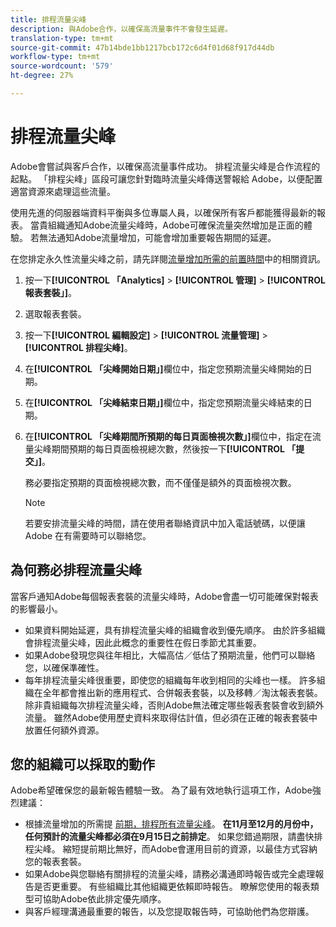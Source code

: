 ```yaml
---
title: 排程流量尖峰
description: 與Adobe合作，以確保高流量事件不會發生延遲。
translation-type: tm+mt
source-git-commit: 47b14bde1bb1217bcb172c6d4f01d68f917d44db
workflow-type: tm+mt
source-wordcount: '579'
ht-degree: 27%

---
```



# 排程流量尖峰

Adobe會嘗試與客戶合作，以確保高流量事件成功。 排程流量尖峰是合作流程的起點。 「排程尖峰」區段可讓您針對臨時流量尖峰傳送警報給 Adobe，以便配置適當資源來處理這些流量。

使用先進的伺服器端資料平衡與多位專屬人員，以確保所有客戶都能獲得最新的報表。 當貴組織通知Adobe流量尖峰時，Adobe可確保流量突然增加是正面的體驗。 若無法通知Adobe流量增加，可能會增加重要報告期間的延遲。

在您排定永久性流量尖峰之前，請先詳閱[流量增加所需的前置時間](/help/admin/c-traffic-management/traffic-lead-time.md)中的相關資訊。

1. 按一下&#x200B;**[!UICONTROL 「Analytics]** > **[!UICONTROL 管理]** > **[!UICONTROL 報表套裝」]**。
1. 選取報表套裝。
1. 按一下&#x200B;**[!UICONTROL 編輯設定]** > **[!UICONTROL 流量管理]** > **[!UICONTROL 排程尖峰]**。
1.  在&#x200B;**[!UICONTROL 「尖峰開始日期」]**&#x200B;欄位中，指定您預期流量尖峰開始的日期。
1. 在&#x200B;**[!UICONTROL 「尖峰結束日期」]**&#x200B;欄位中，指定您預期流量尖峰結束的日期。
1. 在&#x200B;**[!UICONTROL 「尖峰期間所預期的每日頁面檢視次數」]**&#x200B;欄位中，指定在流量尖峰期間預期的每日頁面檢視總次數，然後按一下&#x200B;**[!UICONTROL 「提交」]**。

   務必要指定預期的頁面檢視總次數，而不僅僅是額外的頁面檢視次數。

   >[!NOTE]
   >
   >若要安排流量尖峰的時間，請在使用者聯絡資訊中加入電話號碼，以便讓 Adobe 在有需要時可以聯絡您。

## 為何務必排程流量尖峰

當客戶通知Adobe每個報表套裝的流量尖峰時，Adobe會盡一切可能確保對報表的影響最小。

* 如果資料開始延遲，具有排程流量尖峰的組織會收到優先順序。 由於許多組織會排程流量尖峰，因此此概念的重要性在假日季節尤其重要。
* 如果Adobe發現您與往年相比，大幅高估／低估了預期流量，他們可以聯絡您，以確保準確性。
* 每年排程流量尖峰很重要，即使您的組織每年收到相同的尖峰也一樣。 許多組織在全年都會推出新的應用程式、合併報表套裝，以及移轉／淘汰報表套裝。 除非貴組織每次排程流量尖峰，否則Adobe無法確定哪些報表套裝會收到額外流量。 雖然Adobe使用歷史資料來取得估計值，但必須在正確的報表套裝中放置任何額外資源。

## 您的組織可以採取的動作

Adobe希望確保您的最新報告體驗一致。 為了最有效地執行這項工作，Adobe強烈建議：

* 根據流量增加的所需提 [前期，排程所有流量尖峰](traffic-lead-time.md)。 **在11月至12月的月份中，任何預計的流量尖峰都必須在9月15日之前排定**。 如果您錯過期限，請盡快排程尖峰。 縮短提前期比無好，而Adobe會運用目前的資源，以最佳方式容納您的報表套裝。
* 如果Adobe與您聯絡有關排程的流量尖峰，請務必溝通即時報告或完全處理報告是否更重要。 有些組織比其他組織更依賴即時報告。 瞭解您使用的報表類型可協助Adobe依此排定優先順序。
* 與客戶經理溝通最重要的報告，以及您提取報告時，可協助他們為您辯護。
